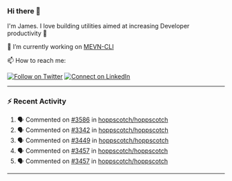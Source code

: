 ### Hi there 👋

I'm James. I love building utilities aimed at increasing Developer productivity :raised_hands: 

🔭 I’m currently working on [MEVN-CLI](https://github.com/madlabsinc/mevn-cli)

📫 How to reach me:

[![Follow on Twitter](https://img.shields.io/badge/--twitter?label=Twitter&logo=Twitter&style=social)](https://twitter.com/james_madhacks) [![Connect on LinkedIn](https://img.shields.io/badge/--linkedin?label=LinkedIn&logo=LinkedIn&style=social)](https://www.linkedin.com/in/jamesgeorge007)

---

### :zap: Recent Activity

<!--START_SECTION:activity-->
1. 🗣 Commented on [#3586](https://github.com/hoppscotch/hoppscotch/pull/3586#issuecomment-1827740813) in [hoppscotch/hoppscotch](https://github.com/hoppscotch/hoppscotch)
2. 🗣 Commented on [#3342](https://github.com/hoppscotch/hoppscotch/issues/3342#issuecomment-1823195186) in [hoppscotch/hoppscotch](https://github.com/hoppscotch/hoppscotch)
3. 🗣 Commented on [#3449](https://github.com/hoppscotch/hoppscotch/pull/3449#issuecomment-1790276952) in [hoppscotch/hoppscotch](https://github.com/hoppscotch/hoppscotch)
4. 🗣 Commented on [#3457](https://github.com/hoppscotch/hoppscotch/pull/3457#issuecomment-1780571540) in [hoppscotch/hoppscotch](https://github.com/hoppscotch/hoppscotch)
5. 🗣 Commented on [#3457](https://github.com/hoppscotch/hoppscotch/pull/3457#issuecomment-1779402409) in [hoppscotch/hoppscotch](https://github.com/hoppscotch/hoppscotch)
<!--END_SECTION:activity-->

---

<!--
**jamesgeorge007/jamesgeorge007** is a ✨ _special_ ✨ repository because its `README.md` (this file) appears on your GitHub profile.

Here are some ideas to get you started:

- 🌱 I’m currently learning ...
- 👯 I’m looking to collaborate on ...
- 🤔 I’m looking for help with ...
- 💬 Ask me about ...
- 😄 Pronouns: ...
- ⚡ Fun fact: ...
-->
